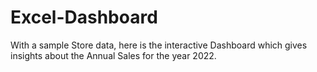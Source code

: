 # Excel-Dashboard
With a sample Store data, here is the interactive Dashboard which gives insights about the Annual Sales for the year 2022.
